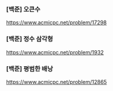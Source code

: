 ### [백준] 오큰수

https://www.acmicpc.net/problem/17298

### [백준] 정수 삼각형

https://www.acmicpc.net/problem/1932

### [백준] 평범한 배낭

https://www.acmicpc.net/problem/12865
